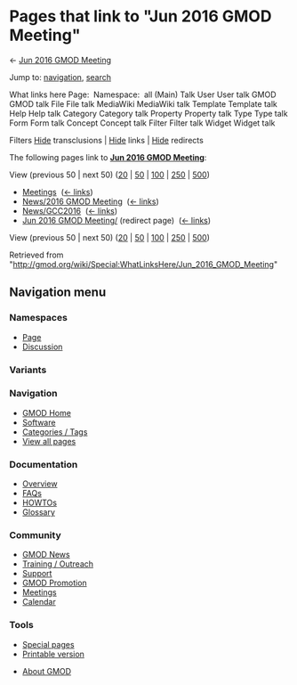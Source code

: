 <div id="mw-page-base" class="noprint">

</div>

<div id="mw-head-base" class="noprint">

</div>

<div id="content" class="mw-body" role="main">

<span id="top"></span>

<div id="mw-js-message" style="display:none;">

</div>



# <span dir="auto">Pages that link to "Jun 2016 GMOD Meeting"</span>

<div id="bodyContent">

<div id="contentSub">

← [Jun 2016 GMOD
Meeting](/wiki/Jun_2016_GMOD_Meeting "Jun 2016 GMOD Meeting")

</div>

<div id="jump-to-nav" class="mw-jump">

Jump to: [navigation](#mw-navigation), [search](#p-search)

</div>

<div id="mw-content-text">

What links here Page:  Namespace:  all (Main) Talk User User talk GMOD
GMOD talk File File talk MediaWiki MediaWiki talk Template Template talk
Help Help talk Category Category talk Property Property talk Type Type
talk Form Form talk Concept Concept talk Filter Filter talk Widget
Widget talk

Filters
[Hide](/mediawiki/index.php?title=Special:WhatLinksHere/Jun_2016_GMOD_Meeting&hidetrans=1 "Special:WhatLinksHere/Jun 2016 GMOD Meeting")
transclusions \|
[Hide](/mediawiki/index.php?title=Special:WhatLinksHere/Jun_2016_GMOD_Meeting&hidelinks=1 "Special:WhatLinksHere/Jun 2016 GMOD Meeting")
links \|
[Hide](/mediawiki/index.php?title=Special:WhatLinksHere/Jun_2016_GMOD_Meeting&hideredirs=1 "Special:WhatLinksHere/Jun 2016 GMOD Meeting")
redirects

The following pages link to **[Jun 2016 GMOD
Meeting](/wiki/Jun_2016_GMOD_Meeting "Jun 2016 GMOD Meeting")**:

View (previous 50 \| next 50)
([20](/mediawiki/index.php?title=Special:WhatLinksHere/Jun_2016_GMOD_Meeting&limit=20 "Special:WhatLinksHere/Jun 2016 GMOD Meeting")
\|
[50](/mediawiki/index.php?title=Special:WhatLinksHere/Jun_2016_GMOD_Meeting&limit=50 "Special:WhatLinksHere/Jun 2016 GMOD Meeting")
\|
[100](/mediawiki/index.php?title=Special:WhatLinksHere/Jun_2016_GMOD_Meeting&limit=100 "Special:WhatLinksHere/Jun 2016 GMOD Meeting")
\|
[250](/mediawiki/index.php?title=Special:WhatLinksHere/Jun_2016_GMOD_Meeting&limit=250 "Special:WhatLinksHere/Jun 2016 GMOD Meeting")
\|
[500](/mediawiki/index.php?title=Special:WhatLinksHere/Jun_2016_GMOD_Meeting&limit=500 "Special:WhatLinksHere/Jun 2016 GMOD Meeting"))

- [Meetings](/wiki/Meetings "Meetings") ‎
  <span class="mw-whatlinkshere-tools">([←
  links](/mediawiki/index.php?title=Special:WhatLinksHere&target=Meetings "Special:WhatLinksHere"))</span>
- [News/2016 GMOD
  Meeting](/wiki/News/2016_GMOD_Meeting "News/2016 GMOD Meeting") ‎
  <span class="mw-whatlinkshere-tools">([←
  links](/mediawiki/index.php?title=Special:WhatLinksHere&target=News%2F2016+GMOD+Meeting "Special:WhatLinksHere"))</span>
- [News/GCC2016](/wiki/News/GCC2016 "News/GCC2016") ‎
  <span class="mw-whatlinkshere-tools">([←
  links](/mediawiki/index.php?title=Special:WhatLinksHere&target=News%2FGCC2016 "Special:WhatLinksHere"))</span>
- [Jun 2016 GMOD
  Meeting/](/mediawiki/index.php?title=Jun_2016_GMOD_Meeting/&redirect=no "Jun 2016 GMOD Meeting/")
  (redirect page) ‎ <span class="mw-whatlinkshere-tools">([←
  links](/mediawiki/index.php?title=Special:WhatLinksHere&target=Jun+2016+GMOD+Meeting%2F "Special:WhatLinksHere"))</span>

View (previous 50 \| next 50)
([20](/mediawiki/index.php?title=Special:WhatLinksHere/Jun_2016_GMOD_Meeting&limit=20 "Special:WhatLinksHere/Jun 2016 GMOD Meeting")
\|
[50](/mediawiki/index.php?title=Special:WhatLinksHere/Jun_2016_GMOD_Meeting&limit=50 "Special:WhatLinksHere/Jun 2016 GMOD Meeting")
\|
[100](/mediawiki/index.php?title=Special:WhatLinksHere/Jun_2016_GMOD_Meeting&limit=100 "Special:WhatLinksHere/Jun 2016 GMOD Meeting")
\|
[250](/mediawiki/index.php?title=Special:WhatLinksHere/Jun_2016_GMOD_Meeting&limit=250 "Special:WhatLinksHere/Jun 2016 GMOD Meeting")
\|
[500](/mediawiki/index.php?title=Special:WhatLinksHere/Jun_2016_GMOD_Meeting&limit=500 "Special:WhatLinksHere/Jun 2016 GMOD Meeting"))

</div>

<div class="printfooter">

Retrieved from
"<http://gmod.org/wiki/Special:WhatLinksHere/Jun_2016_GMOD_Meeting>"

</div>

<div id="catlinks" class="catlinks catlinks-allhidden">

</div>

<div class="visualClear">

</div>

</div>

</div>

<div id="mw-navigation">

## Navigation menu

<div id="mw-head">



<div id="left-navigation">

<div id="p-namespaces" class="vectorTabs" role="navigation"
aria-labelledby="p-namespaces-label">

### Namespaces

- <span id="ca-nstab-main"><a href="/wiki/Jun_2016_GMOD_Meeting" accesskey="c"
  title="View the content page [c]">Page</a></span>
- <span id="ca-talk"><a
  href="/mediawiki/index.php?title=Talk:Jun_2016_GMOD_Meeting&amp;action=edit&amp;redlink=1"
  accesskey="t"
  title="Discussion about the content page [t]">Discussion</a></span>

</div>

<div id="p-variants" class="vectorMenu emptyPortlet" role="navigation"
aria-labelledby="p-variants-label">

### 

### Variants[](#)

<div class="menu">

</div>

</div>

</div>





</div>

</div>

</div>

<div id="mw-panel">

<div id="p-logo" role="banner">

<a href="/wiki/Main_Page"
style="background-image: url(http://gmod.org/images/GMOD-cogs.png);"
title="Visit the main page"></a>

</div>

<div id="p-Navigation" class="portal" role="navigation"
aria-labelledby="p-Navigation-label">

### Navigation

<div class="body">

- <span id="n-GMOD-Home">[GMOD Home](/wiki/Main_Page)</span>
- <span id="n-Software">[Software](/wiki/GMOD_Components)</span>
- <span id="n-Categories-.2F-Tags">[Categories /
  Tags](/wiki/Categories)</span>
- <span id="n-View-all-pages">[View all
  pages](/wiki/Special:AllPages)</span>

</div>

</div>

<div id="p-Documentation" class="portal" role="navigation"
aria-labelledby="p-Documentation-label">

### Documentation

<div class="body">

- <span id="n-Overview">[Overview](/wiki/Overview)</span>
- <span id="n-FAQs">[FAQs](/wiki/Category:FAQ)</span>
- <span id="n-HOWTOs">[HOWTOs](/wiki/Category:HOWTO)</span>
- <span id="n-Glossary">[Glossary](/wiki/Glossary)</span>

</div>

</div>

<div id="p-Community" class="portal" role="navigation"
aria-labelledby="p-Community-label">

### Community

<div class="body">

- <span id="n-GMOD-News">[GMOD News](/wiki/GMOD_News)</span>
- <span id="n-Training-.2F-Outreach">[Training /
  Outreach](/wiki/Training_and_Outreach)</span>
- <span id="n-Support">[Support](/wiki/Support)</span>
- <span id="n-GMOD-Promotion">[GMOD
  Promotion](/wiki/GMOD_Promotion)</span>
- <span id="n-Meetings">[Meetings](/wiki/Meetings)</span>
- <span id="n-Calendar">[Calendar](/wiki/Calendar)</span>

</div>

</div>

<div id="p-tb" class="portal" role="navigation"
aria-labelledby="p-tb-label">

### Tools

<div class="body">

- <span id="t-specialpages"><a href="/wiki/Special:SpecialPages" accesskey="q"
  title="A list of all special pages [q]">Special pages</a></span>
- <span id="t-print"><a
  href="/mediawiki/index.php?title=Special:WhatLinksHere/Jun_2016_GMOD_Meeting&amp;printable=yes"
  rel="alternate" accesskey="p"
  title="Printable version of this page [p]">Printable version</a></span>

</div>

</div>

</div>

</div>

<div id="footer" role="contentinfo">

- <span id="footer-places-about">[About
  GMOD](/wiki/GMOD:About "GMOD:About")</span>

<!-- -->






</div>
